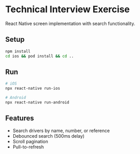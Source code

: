 # Technical Interview Exercise

React Native screen implementation with search functionality.

## Setup

```bash
npm install
cd ios && pod install && cd ..
```

## Run

```bash
# iOS
npx react-native run-ios

# Android
npx react-native run-android
```

## Features

- Search drivers by name, number, or reference
- Debounced search (500ms delay)
- Scroll pagination
- Pull-to-refresh
